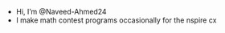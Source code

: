 - Hi, I’m @Naveed-Ahmed24
- I make math contest programs occasionally for the nspire cx

<!---

--->
